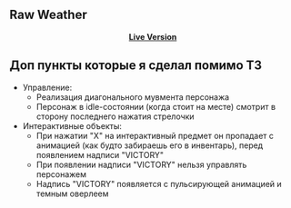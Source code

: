 ## Raw Weather

<p align="center">
  <a align="center" target="_blank" href="https://egrrqq.github.io/footballiro/">
    <b>Live Version</b>
  </a>
</p>

## Доп пункты которые я сделал помимо ТЗ

- Управление:
  - Реализация диагонального мувмента персонажа
  - Персонаж в idle-состоянии (когда стоит на месте) смотрит в сторону последнего нажатия стрелочки
- Интерактивные объекты:
  - При нажатии "X" на интерактивный предмет он пропадает с анимацией (как будто забираешь его в инвентарь), перед появлением надписи "VICTORY"
  - При появлении надписи "VICTORY" нельзя управлять персонажем
  - Надпись "VICTORY" появляется с пульсирующей анимацией и темным оверлеем
